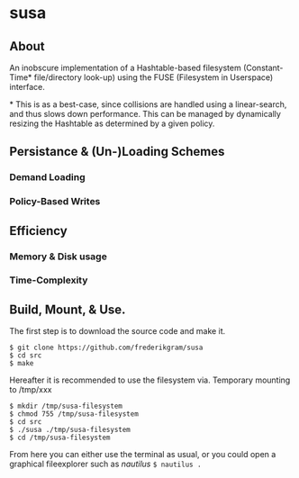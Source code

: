# susa

## About
An inobscure implementation of a Hashtable-based filesystem (Constant-Time\* file/directory look-up) using the FUSE (Filesystem in Userspace) interface.

\* This is as a best-case, since collisions are handled using a linear-search, and thus slows down performance.  This can be managed by dynamically resizing the Hashtable as determined by a given policy.

## Persistance & (Un-)Loading Schemes
### Demand Loading
### Policy-Based Writes

## Efficiency
### Memory & Disk usage
### Time-Complexity

## Build, Mount, & Use.

The first step is to download the source code and
make it.

```
$ git clone https://github.com/frederikgram/susa
$ cd src
$ make
```

Hereafter it is recommended to use the filesystem via. Temporary mounting to /tmp/xxx
```
$ mkdir /tmp/susa-filesystem
$ chmod 755 /tmp/susa-filesystem
$ cd src
$ ./susa ./tmp/susa-filesystem
$ cd /tmp/susa-filesystem
```
From here you can either use the terminal as usual, or you could
open a graphical fileexplorer such as _nautilus_
`$ nautilus .`

